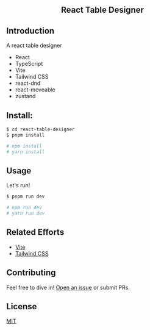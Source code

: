 <h2 align="center">React Table Designer</h2>

## Introduction

A react table designer

- React
- TypeScript
- Vite
- Tailwind CSS
- react-dnd
- react-moveable
- zustand

## Install:

```sh
$ cd react-table-designer
$ pnpm install

# npm install
# yarn install
```

## Usage

Let's run!

```sh
$ pnpm run dev

# npm run dev
# yarn run dev
```


## Related Efforts

- [Vite](https://github.com/vitejs/vite)
- [Tailwind CSS](https://github.com/tailwindlabs/tailwindcss)

## Contributing

Feel free to dive in! [Open an issue](https://github.com/laboonly/react-table-designer) or submit PRs.

## License

[MIT](LICENSE)
